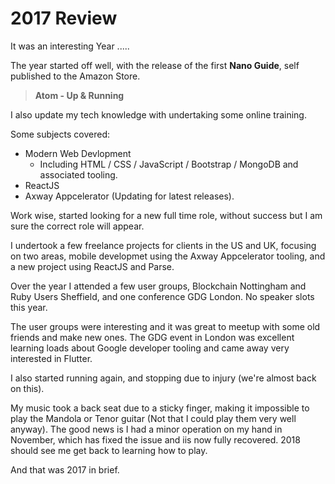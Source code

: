 # 2017 Review

It was an interesting Year .....

The year started off well, with the release of the first **Nano Guide**, self published to the Amazon Store.

>**Atom - Up & Running**

I also update my tech knowledge with undertaking some online training.

Some subjects covered:

* Modern Web Devlopment
  * Including HTML / CSS / JavaScript / Bootstrap / MongoDB and associated tooling.
* ReactJS
* Axway Appcelerator (Updating for latest releases).

Work wise, started looking for a new full time role, without success but I am sure the correct role will appear.

I undertook a few freelance projects for clients in the US and UK, focusing on two areas, mobile developmet using the Axway Appcelerator tooling, and a new project using ReactJS and Parse.

Over the year I attended a few user groups, Blockchain Nottingham and Ruby Users Sheffield, and one conference GDG London. No speaker slots this year.

The user groups were interesting and it was great to meetup with some old friends and make new ones. The GDG event in London was excellent learning loads about Google developer tooling and came away very interested in Flutter.

I also started running again, and stopping due to injury (we're almost back on this).

My music took a back seat due to a sticky finger, making it impossible to play the Mandola or Tenor guitar (Not that I could play them very well anyway). The good news is I had a minor operation on my hand in November, which has fixed the issue and iis now fully recovered. 2018 should see me get back to learning how to play.

And that was 2017 in brief. 



